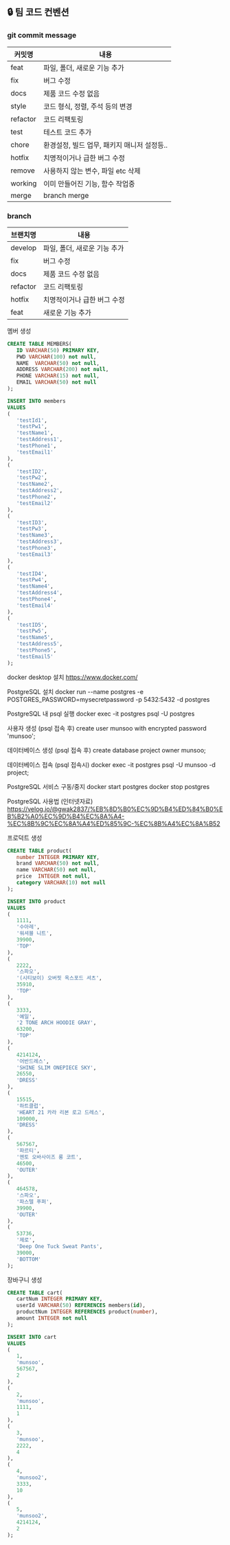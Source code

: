 ## 🔒 팀 코드 컨벤션

### git commit message

| 커밋명   | 내용                                        |
| -------- | ------------------------------------------- |
| feat     | 파일, 폴더, 새로운 기능 추가                |
| fix      | 버그 수정                                   |
| docs     | 제품 코드 수정 없음                         |
| style    | 코드 형식, 정렬, 주석 등의 변경             |
| refactor | 코드 리팩토링                               |
| test     | 테스트 코드 추가                            |
| chore    | 환경설정, 빌드 업무, 패키지 매니저 설정등.. |
| hotfix   | 치명적이거나 급한 버그 수정                 |
| remove   | 사용하지 않는 변수, 파일 etc 삭제           |
| working  | 이미 만들어진 기능, 함수 작업중             |
| merge    | branch merge                                |

### branch

| 브랜치명 | 내용                         |
| -------- | ---------------------------- |
| develop  | 파일, 폴더, 새로운 기능 추가 |
| fix      | 버그 수정                    |
| docs     | 제품 코드 수정 없음          |
| refactor | 코드 리팩토링                |
| hotfix   | 치명적이거나 급한 버그 수정  |
| feat     | 새로운 기능 추가             |


멤버 생성
```sql
CREATE TABLE MEMBERS(
   ID VARCHAR(50) PRIMARY KEY,
   PWD VARCHAR(100) not null,
   NAME  VARCHAR(50) not null,
   ADDRESS VARCHAR(200) not null,
   PHONE VARCHAR(15) not null,
   EMAIL VARCHAR(50) not null
);
```

```sql
INSERT INTO members
VALUES
(
   'testId1',
   'testPw1',
   'testName1',
   'testAddress1',
   'testPhone1',
   'testEmail1'
),
(
   'testID2',
   'testPw2',
   'testName2',
   'testAddress2',
   'testPhone2',
   'testEmail2'
),
(
   'testID3',
   'testPw3',
   'testName3',
   'testAddress3',
   'testPhone3',
   'testEmail3'
),
(
   'testID4',
   'testPw4',
   'testName4',
   'testAddress4',
   'testPhone4',
   'testEmail4'
),
(
   'testID5',
   'testPw5',
   'testName5',
   'testAddress5',
   'testPhone5',
   'testEmail5'
);
```

docker desktop 설치
https://www.docker.com/

PostgreSQL 설치
docker run --name postgres -e POSTGRES_PASSWORD=mysecretpassword -p 5432:5432 -d postgres

PostgreSQL 내 psql 실행
docker exec -it postgres psql -U postgres

사용자 생성 (psql 접속 후)
create user munsoo with encrypted password 'munsoo';

데이터베이스 생성 (psql 접속 후)
create database project owner munsoo;

데이터베이스 접속 (psql 접속시)
docker exec -it postgres psql -U munsoo -d project;

PostgreSQL 서비스 구동/중지
docker start postgres
docker stop postgres

PostgreSQL 사용법 (인터넷자료)
https://velog.io/@gwak2837/%EB%8D%B0%EC%9D%B4%ED%84%B0%EB%B2%A0%EC%9D%B4%EC%8A%A4-%EC%8B%9C%EC%8A%A4%ED%85%9C-%EC%8B%A4%EC%8A%B52


프로덕트 생성
```sql
CREATE TABLE product(
   number INTEGER PRIMARY KEY,
   brand VARCHAR(50) not null,
   name VARCHAR(50) not null,
   price  INTEGER not null,
   category VARCHAR(10) not null
);
```

```sql
INSERT INTO product
VALUES
(
   1111,
   '수아레',
   '워셔블 니트',
   39900,
   'TOP'
),
(
   2222,
   '스파오',
   '(시티보이) 오버핏 옥스포드 셔츠',
   35910,
   'TOP'
),
(
   3333,
   '예일',
   '2 TONE ARCH HOODIE GRAY',
   63200,
   'TOP'
),
(
   4214124,
   '어반드레스',
   'SHINE SLIM ONEPIECE SKY',
   26550,
   'DRESS'
),
(
   15515,
   '하트클럽',
   'HEART 21 카라 리본 로고 드레스',
   109000,
   'DRESS'
),
(
   567567,
   '파르티',
   '멘토 오바사이즈 롱 코트',
   46500,
   'OUTER'
),
(
   464578,
   '스파오',
   '파스텔 푸퍼',
   39900,
   'OUTER'
),
(
   53736,
   '제로',
   'Deep One Tuck Sweat Pants',
   39000,
   'BOTTOM'
);
```

장바구니 생성

```sql
CREATE TABLE cart(
   cartNum INTEGER PRIMARY KEY,
   userId VARCHAR(50) REFERENCES members(id),
   productNum INTEGER REFERENCES product(number),
   amount INTEGER not null
);
```


```sql
INSERT INTO cart
VALUES
(
   1,
   'munsoo',
   567567,
   2
),
(
   2,
   'munsoo',
   1111,
   1
),
(
   3,
   'munsoo',
   2222,
   4
),
(
   4,
   'munsoo2',
   3333,
   10
),
(
   5,
   'munsoo2',
   4214124,
   2
);
```

